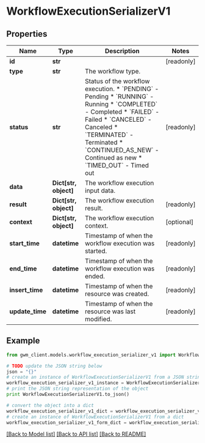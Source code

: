 # WorkflowExecutionSerializerV1


## Properties
Name | Type | Description | Notes
------------ | ------------- | ------------- | -------------
**id** | **str** |  | [readonly] 
**type** | **str** | The workflow type. | 
**status** | **str** | Status of the workflow execution.  * &#x60;PENDING&#x60; - Pending * &#x60;RUNNING&#x60; - Running * &#x60;COMPLETED&#x60; - Completed * &#x60;FAILED&#x60; - Failed * &#x60;CANCELED&#x60; - Canceled * &#x60;TERMINATED&#x60; - Terminated * &#x60;CONTINUED_AS_NEW&#x60; - Continued as new * &#x60;TIMED_OUT&#x60; - Timed out | [readonly] 
**data** | **Dict[str, object]** | The workflow execution input data. | 
**result** | **Dict[str, object]** | The workflow execution result. | [readonly] 
**context** | **Dict[str, object]** | The workflow execution context. | [optional] 
**start_time** | **datetime** | Timestamp of when the workflow execution was started. | [readonly] 
**end_time** | **datetime** | Timestamp of when the workflow execution was ended. | [readonly] 
**insert_time** | **datetime** | Timestamp of when the resource was created. | [readonly] 
**update_time** | **datetime** | Timestamp of when the resource was last modified. | [readonly] 

## Example

```python
from gwm_client.models.workflow_execution_serializer_v1 import WorkflowExecutionSerializerV1

# TODO update the JSON string below
json = "{}"
# create an instance of WorkflowExecutionSerializerV1 from a JSON string
workflow_execution_serializer_v1_instance = WorkflowExecutionSerializerV1.from_json(json)
# print the JSON string representation of the object
print WorkflowExecutionSerializerV1.to_json()

# convert the object into a dict
workflow_execution_serializer_v1_dict = workflow_execution_serializer_v1_instance.to_dict()
# create an instance of WorkflowExecutionSerializerV1 from a dict
workflow_execution_serializer_v1_form_dict = workflow_execution_serializer_v1.from_dict(workflow_execution_serializer_v1_dict)
```
[[Back to Model list]](../README.md#documentation-for-models) [[Back to API list]](../README.md#documentation-for-api-endpoints) [[Back to README]](../README.md)


